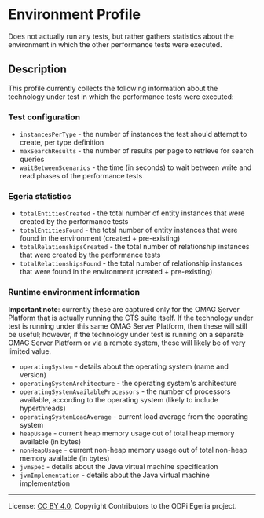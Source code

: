 <!-- SPDX-License-Identifier: CC-BY-4.0 -->
<!-- Copyright Contributors to the ODPi Egeria project. -->

# Environment Profile

Does not actually run any tests, but rather gathers statistics about the environment in which the other
performance tests were executed.

## Description

This profile currently collects the following information about the technology under test in which the performance
tests were executed:

### Test configuration

- `instancesPerType` - the number of instances the test should attempt to create, per type definition
- `maxSearchResults` - the number of results per page to retrieve for search queries
- `waitBetweenScenarios` - the time (in seconds) to wait between write and read phases of the performance tests

### Egeria statistics

- `totalEntitiesCreated` - the total number of entity instances that were created by the performance tests
- `totalEntitiesFound` - the total number of entity instances that were found in the environment (created + pre-existing)
- `totalRelationshipsCreated` - the total number of relationship instances that were created by the performance tests
- `totalRelationshipsFound` - the total number of relationship instances that were found in the environment (created + pre-existing)

### Runtime environment information

**Important note**: currently these are captured only for the OMAG Server Platform that is actually running the CTS suite
itself. If the technology under test is running under this same OMAG Server Platform, then these will still be useful;
however, if the technology under test is running on a separate OMAG Server Platform or via a remote system, these will
likely be of very limited value.

- `operatingSystem` - details about the operating system (name and version)
- `operatingSystemArchitecture` - the operating system's architecture
- `operatingSystemAvailableProcessors` - the number of processors available, according to the operating system (likely to include hyperthreads)
- `operatingSystemLoadAverage` - current load average from the operating system
- `heapUsage` - current heap memory usage out of total heap memory available (in bytes)
- `nonHeapUsage` - current non-heap memory usage out of total non-heap memory available (in bytes)
- `jvmSpec` - details about the Java virtual machine specification
- `jvmImplementation` - details about the Java virtual machine implementation

----
License: [CC BY 4.0](https://creativecommons.org/licenses/by/4.0/),
Copyright Contributors to the ODPi Egeria project.